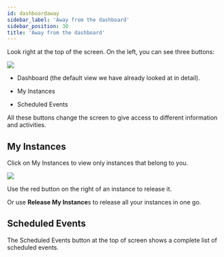 ```yaml
---
id: dashboardaway
sidebar_label: 'Away from the dashboard'
sidebar_position: 30
title: 'Away from the dashboard'
---
```


Look right at the top of the screen. On the left, you can see three buttons:

![](/img/GEM10.png)

* Dashboard (the default view we have already looked at in detail).

* My Instances

* Scheduled Events

All these buttons change the screen to give access to different information and activities.

## My Instances
Click on My Instances to view only instances that belong to you.

![](/img/GEM11.png)

Use the red button on the right of an instance to release it.

Or use **Release My Instance**s to release all your instances in one go.

## Scheduled Events
The Scheduled Events button at the top of screen shows a complete list of scheduled events.
